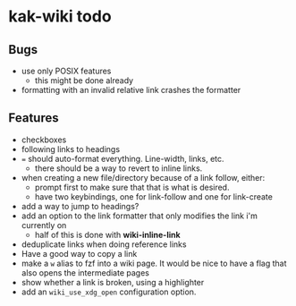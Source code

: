 # kak-wiki todo


## Bugs
- use only POSIX features
  - this might be done already
- formatting with an invalid relative link crashes the formatter


## Features
- checkboxes
- following links to headings
- `=` should auto-format everything. Line-width, links, etc.
  - there should be a way to revert to inline links.
- when creating a new file/directory because of a link follow, either:
  - prompt first to make sure that that is what is desired.
  - have two keybindings, one for link-follow and one for link-create
- add a way to jump to headings?
- add an option to the link formatter that only modifies the link i'm
  currently on
  - half of this is done with **wiki-inline-link**
- deduplicate links when doing reference links
- Have a good way to copy a link
- make a `w` alias to fzf into a wiki page. It would be nice to have a flag
  that also opens the intermediate pages
- show whether a link is broken, using a highlighter
- add an `wiki_use_xdg_open` configuration option.
